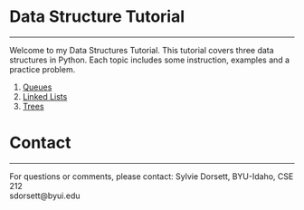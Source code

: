 # Data Structure Tutorial
<hr/>
Welcome to my Data Structures Tutorial. This tutorial covers three data structures in Python. Each topic includes some instruction, examples and a practice problem.

1. [Queues](queues.md)
2. [Linked Lists](linkedLists.md) 
3. [Trees](trees.md)

# Contact
<hr/>
For questions or comments, please contact:
Sylvie Dorsett, BYU-Idaho, CSE 212
<br>sdorsett@byui.edu